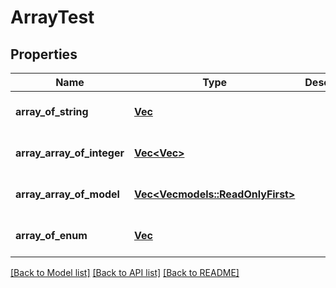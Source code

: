 # ArrayTest

## Properties
Name | Type | Description | Notes
------------ | ------------- | ------------- | -------------
**array_of_string** | [**Vec<String>**](.md) |  | [optional] [default to None]
**array_array_of_integer** | [**Vec<Vec<i64>>**](array.md) |  | [optional] [default to None]
**array_array_of_model** | [**Vec<Vec<models::ReadOnlyFirst>>**](array.md) |  | [optional] [default to None]
**array_of_enum** | [**Vec<String>**](.md) |  | [optional] [default to None]

[[Back to Model list]](../README.md#documentation-for-models) [[Back to API list]](../README.md#documentation-for-api-endpoints) [[Back to README]](../README.md)


